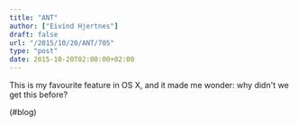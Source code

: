 ```yaml
---
title: "ANT"
author: ["Eivind Hjertnes"]
draft: false
url: "/2015/10/20/ANT/705"
type: "post"
date: 2015-10-20T02:00:00+02:00
---
```


This is my favourite feature in OS X, and it made me wonder: why didn't
we get this before?

(#blog)
